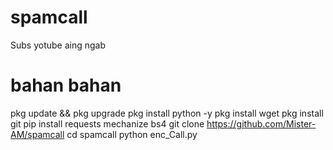 # spamcall
Subs yotube aing ngab
# bahan bahan
pkg update && pkg upgrade 
pkg install python -y
pkg install wget
pkg install git
pip install requests mechanize bs4
git clone https://github.com/Mister-AM/spamcall
cd spamcall
python enc_Call.py
